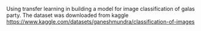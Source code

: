 Using transfer learning in building a model for image classification of galas party. The dataset was downloaded from kaggle
https://www.kaggle.com/datasets/ganeshmundra/classification-of-images
